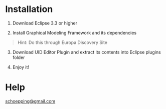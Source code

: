 # Installation #

1. Download Eclipse 3.3 or higher

2. Install Graphical Modeling Framework and its dependencies
> Hint: Do this through Europa Discovery Site

3. Download UID Editor Plugin and extract its contents into Eclipse plugins folder

4. Enjoy it!

# Help #

schoepping@gmail.com